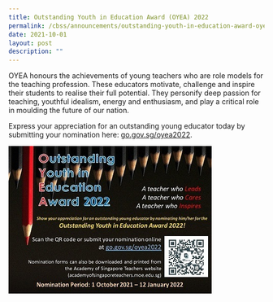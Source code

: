 ```yaml
---
title: Outstanding Youth in Education Award (OYEA) 2022
permalink: /cbss/announcements/outstanding-youth-in-education-award-oyea-2022
date: 2021-10-01
layout: post
description: ""
---
```

<p>OYEA honours the achievements of young teachers who are role models for the teaching profession. These educators motivate, challenge and inspire their students to realise their full potential. They personify deep passion for teaching, youthful idealism, energy and enthusiasm, and play a critical role in moulding the future of our nation.</p>
<p>Express your appreciation for an outstanding young educator today by submitting your nomination here:&nbsp;<a href="https://go.gov.sg/oyea2022" target="_blank" rel="noopener">go.gov.sg/oyea2022</a>.</p>

![](/images/oyea-2022s.jpg)
